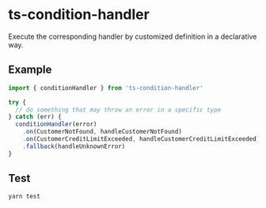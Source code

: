 # ts-condition-handler

Execute the corresponding handler by customized definition in a declarative way.

## Example

```ts
import { conditionHandler } from 'ts-condition-handler'

try {
  // do something that may throw an error in a specific type
} catch (err) {
  conditionHandler(error)
    .on(CustomerNotFound, handleCustomerNotFound)
    .on(CustomerCreditLimitExceeded, handleCustomerCreditLimitExceeded)
    .fallback(handleUnknownError)
}
```

## Test
```
yarn test
```
